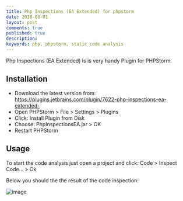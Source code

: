 ```yaml
---
title: Php Inspections (EA Extended) for phpstorm
date: 2018-08-01
layout: post
comments: true
published: true
description: 
keywords: php, phpstorm, static code analysis
---
```


Php Inspections (EA Extended) is is very handy Plugin for PHPStorm.

## Installation

* Download the latest version from: https://plugins.jetbrains.com/plugin/7622-php-inspections-ea-extended-
* Open PHPStorm > File > Settings > Plugins
* Click: Install Plugin from Disk
* Choose: PhpInspectionsEA.jar > OK
* Restart PHPStorm

## Usage

To start the code analysis just open a project and click: Code > Inspect Code... > Ok

Below you should the the result of the code inspection:

![image](https://user-images.githubusercontent.com/781074/43529677-1bae26fc-95ac-11e8-8b43-31fe1081d5f8.png)

